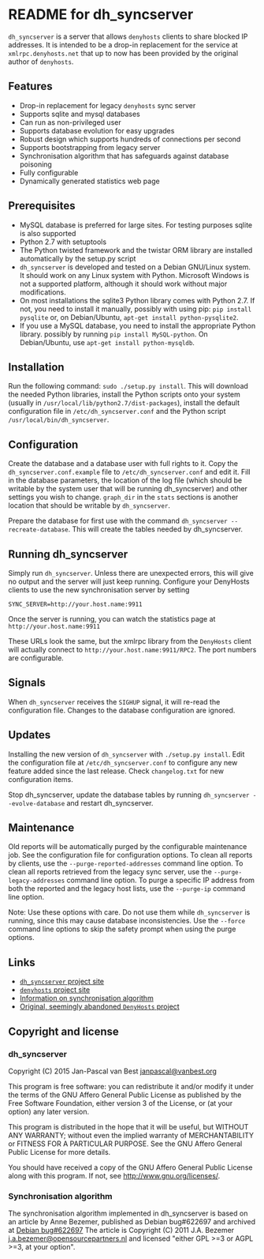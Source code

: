 # README for dh_syncserver

`dh_syncserver` is a server that allows `denyhosts` clients to share blocked IP
addresses. It is intended to be a drop-in replacement for the service at
`xmlrpc.denyhosts.net` that up to now has been provided by the original author
of `denyhosts`.

## Features
- Drop-in replacement for legacy `denyhosts` sync server
- Supports sqlite and mysql databases
- Can run as non-privileged user
- Supports database evolution for easy upgrades
- Robust design which supports hundreds of connections per second
- Supports bootstrapping from legacy server
- Synchronisation algorithm that has safeguards against database poisoning
- Fully configurable
- Dynamically generated statistics web page

## Prerequisites
- MySQL database is preferred for large sites. For testing purposes sqlite is
  also supported
- Python 2.7 with setuptools
- The Python twisted framework and the twistar ORM library are installed automatically
  by the setup.py script
- `dh_syncserver` is developed and tested on a Debian GNU/Linux system. It should
  work on any Linux system with Python. Microsoft Windows is not a supported
  platform, although it should work without major modifications.
- On most installations the sqlite3 Python library comes with Python 2.7. If
  not, you need to install it manually, possibly with using pip:
  `pip install pysqlite` or, on Debian/Ubuntu, `apt-get install python-pysqlite2`.
- If you use a MySQL database, you need to install the appropriate Python
  library. possibly by running `pip install MySQL-python`. On Debian/Ubuntu,
  use `apt-get install python-mysqldb`.

## Installation
Run the following command: `sudo ./setup.py install`. This will download the
needed Python libraries, install the Python scripts onto your system (usually in
`/usr/local/lib/python2.7/dist-packages`), install the default configuration
file in `/etc/dh_syncserver.conf` and the Python script
`/usr/local/bin/dh_syncserver`.

## Configuration
Create the database and a database user with full rights to it. Copy the
`dh_syncserver.conf.example` file to `/etc/dh_syncserver.conf` and edit it.
Fill in the database parameters, the location of the log file (which should be
writable by the system user that will be running dh_syncserver) and
other settings you wish to change. `graph_dir` in the `stats` sections is
another location that should be writable by `dh_syncserver`.

Prepare the database for first use with the command `dh_syncserver
--recreate-database`. This will create the tables needed by dh_syncserver.

## Running dh_syncserver
Simply run `dh_syncserver`. Unless there are unexpected errors, this will give no
output and the server will just keep running. Configure your DenyHosts clients
to use the new synchronisation server by setting
```
SYNC_SERVER=http://your.host.name:9911
```
Once the server is running, you can watch the statistics page at
`http://your.host.name:9911`

These URLs look the same, but the xmlrpc library from the `DenyHosts`
client will actually connect to `http://your.host.name:9911/RPC2`. The port
numbers are configurable.

## Signals
When `dh_syncserver` receives the `SIGHUP` signal, it will re-read the
configuration file. Changes to the database configuration are ignored.

## Updates
Installing the new version of `dh_syncserver` with `./setup.py install`.
Edit the configuration file at `/etc/dh_syncserver.conf` to configure any new
feature added since the last release. Check `changelog.txt` for new
configuration items.

Stop dh_syncserver, update the database tables by running `dh_syncserver --evolve-database` and
restart dh_syncserver.

## Maintenance
Old reports will be automatically purged by the configurable maintenance job.
See the configuration file for configuration options. To clean all reports by
clients, use the `--purge-reported-addresses` command line option. To clean all
reports retrieved from the legacy sync server, use the
`--purge-legacy-addresses` command line option. To purge a specific IP address
from both the reported and the legacy host lists, use the `--purge-ip` command
line option.

Note: Use these options with care. Do not use them while `dh_syncserver` is
running, since this may cause database inconsistencies. Use the `--force`
command line options to skip the safety prompt when using the purge options.

## Links
- [`dh_syncserver` project site](https://github.com/janpascal/denyhosts_sync)
- [`denyhosts` project site](https://github.com/denyhosts/denyhosts)
- [Information on synchronisation algorithm](https://bugs.debian.org/cgi-bin/bugreport.cgi?bug=622697)
- [Original, seemingly abandoned `DenyHosts` project](http://www.denyhosts.net)

## Copyright and license

### dh_syncserver
Copyright (C) 2015 Jan-Pascal van Best <janpascal@vanbest.org>

This program is free software: you can redistribute it and/or modify
it under the terms of the GNU Affero General Public License as published
by the Free Software Foundation, either version 3 of the License, or
(at your option) any later version.

This program is distributed in the hope that it will be useful,
but WITHOUT ANY WARRANTY; without even the implied warranty of
MERCHANTABILITY or FITNESS FOR A PARTICULAR PURPOSE.  See the
GNU Affero General Public License for more details.

You should have received a copy of the GNU Affero General Public License
along with this program.  If not, see <http://www.gnu.org/licenses/>.

### Synchronisation algorithm
The synchronisation algorithm implemented in dh_syncserver is based
on an article by Anne Bezemer, published as Debian bug#622697 and
archived at [Debian bug#622697](https://bugs.debian.org/cgi-bin/bugreport.cgi?bug=622697)
The article is Copyright (C) 2011 J.A. Bezemer <j.a.bezemer@opensourcepartners.nl>
and licensed "either GPL >=3 or AGPL >=3, at your option".

